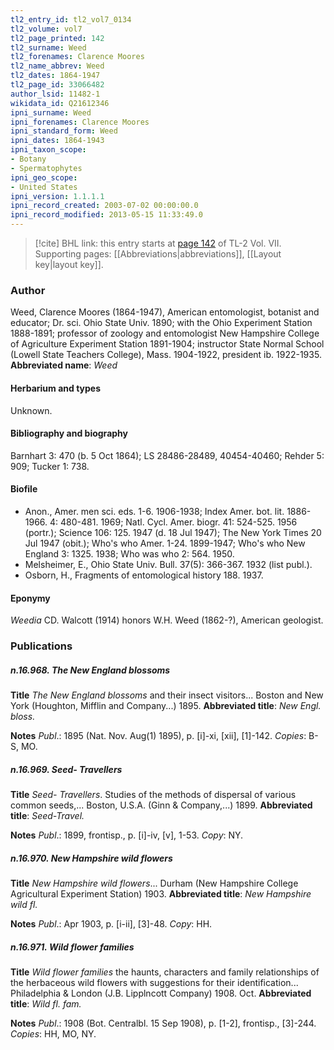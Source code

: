```yaml
---
tl2_entry_id: tl2_vol7_0134
tl2_volume: vol7
tl2_page_printed: 142
tl2_surname: Weed
tl2_forenames: Clarence Moores
tl2_name_abbrev: Weed
tl2_dates: 1864-1947
tl2_page_id: 33066482
author_lsid: 11482-1
wikidata_id: Q21612346
ipni_surname: Weed
ipni_forenames: Clarence Moores
ipni_standard_form: Weed
ipni_dates: 1864-1943
ipni_taxon_scope: 
- Botany
- Spermatophytes
ipni_geo_scope: 
- United States
ipni_version: 1.1.1.1
ipni_record_created: 2003-07-02 00:00:00.0
ipni_record_modified: 2013-05-15 11:33:49.0
---
```



> [!cite] BHL link: this entry starts at [page 142](https://www.biodiversitylibrary.org/page/33066482) of TL-2 Vol. VII.
> Supporting pages: [[Abbreviations|abbreviations]], [[Layout key|layout key]].

### Author

Weed, Clarence Moores (1864-1947), American entomologist, botanist and educator; Dr. sci. Ohio State Univ. 1890; with the Ohio Experiment Station 1888-1891; professor of zoology and entomologist New Hampshire College of Agriculture Experiment Station 1891-1904; instructor State Normal School (Lowell State Teachers College), Mass. 1904-1922, president ib. 1922-1935. 
**Abbreviated name**: *Weed*

#### Herbarium and types

Unknown.

#### Bibliography and biography

Barnhart 3: 470 (b. 5 Oct 1864); LS 28486-28489, 40454-40460; Rehder 5: 909; Tucker 1: 738.

#### Biofile

- Anon., Amer. men sci. eds. 1-6. 1906-1938; Index Amer. bot. lit. 1886-1966. 4: 480-481. 1969; Natl. Cycl. Amer. biogr. 41: 524-525. 1956 (portr.); Science 106: 125. 1947 (d. 18 Jul 1947); The New York Times 20 Jul 1947 (obit.); Who's who Amer. 1-24. 1899-1947; Who's who New England 3: 1325. 1938; Who was who 2: 564. 1950.
- Melsheimer, E., Ohio State Univ. Bull. 37(5): 366-367. 1932 (list publ.).
- Osborn, H., Fragments of entomological history 188. 1937.

#### Eponymy

*Weedia* CD. Walcott (1914) honors W.H. Weed (1862-?), American geologist.

### Publications

##### n.16.968. The New England blossoms

**Title**
*The New England blossoms* and their insect visitors... Boston and New York (Houghton, Mifflin and Company...) 1895.
**Abbreviated title**: *New Engl. bloss.*

**Notes**
*Publ*.: 1895 (Nat. Nov. Aug(1) 1895), p. \[i\]-xi, \[xii\], \[1\]-142. *Copies*: B-S, MO.

##### n.16.969. Seed- Travellers

**Title**
*Seed- Travellers*. Studies of the methods of dispersal of various common seeds,... Boston, U.S.A. (Ginn & Company,...) 1899.
**Abbreviated title**: *Seed-Travel.*

**Notes**
*Publ*.: 1899, frontisp., p. \[i\]-iv, \[v\], 1-53. *Copy*: NY.

##### n.16.970. New Hampshire wild flowers

**Title**
*New Hampshire wild flowers*... Durham (New Hampshire College Agricultural Experiment Station) 1903.
**Abbreviated title**: *New Hampshire wild fl.*

**Notes**
*Publ*.: Apr 1903, p. \[i-ii\], \[3\]-48. *Copy*: HH.

##### n.16.971. Wild flower families

**Title**
*Wild flower families* the haunts, characters and family relationships of the herbaceous wild flowers with suggestions for their identification... Philadelphia & London (J.B. Lipplncott Company) 1908. Oct.
**Abbreviated title**: *Wild fl. fam.*

**Notes**
*Publ*.: 1908 (Bot. Centralbl. 15 Sep 1908), p. \[1-2\], frontisp., \[3\]-244. *Copies*: HH, MO, NY.

